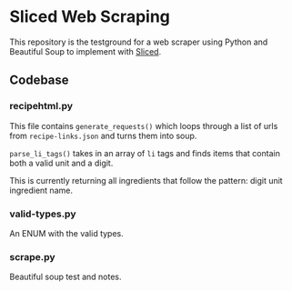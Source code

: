 # Sliced Web Scraping

This repository is the testground for a web scraper using Python and Beautiful Soup to implement with [Sliced](https://github.com/Rachanastasia/sliced-client).

## Codebase

### recipehtml.py

This file contains `generate_requests()` which loops through a list of urls from `recipe-links.json` and turns them into soup. 

`parse_li_tags()` takes in an array of `li` tags and finds items that contain both a valid unit and a digit. 

This is currently returning all ingredients that follow the pattern: digit unit ingredient name. 

### valid-types.py

An ENUM with the valid types. 

### scrape.py

Beautiful soup test and notes. 
